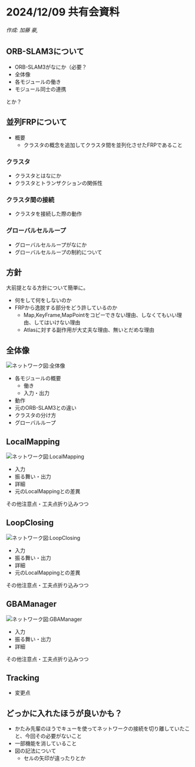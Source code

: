 # 2024/12/09 共有会資料

###### 作成: 加藤 豪,

## ORB-SLAM3について

- ORB-SLAM3がなにか（必要？
- 全体像
- 各モジュールの働き
- モジュール同士の連携

とか？

## 並列FRPについて

- 概要
  - クラスタの概念を追加してクラスタ間を並列化させたFRPであること

### クラスタ

- クラスタとはなにか
- クラスタとトランザクションの関係性

### クラスタ間の接続

- クラスタを接続した際の動作

### グローバルセルループ

- グローバルセルループがなにか
- グローバルセルループの制約について

## 方針

大前提となる方針について簡単に。

- 何をして何をしないのか
- FRPから逸脱する部分をどう許しているのか
  - Map,KeyFrame,MapPointをコピーできない理由、しなくてもいい理由、してはいけない理由
  - Atlasに対する副作用が大丈夫な理由、無いとだめな理由

## 全体像

![ネットワーク図:全体像]()

- 各モジュールの概要
  - 働き
  - 入力・出力
- 動作
- 元のORB-SLAM3との違い
- クラスタの分け方
- グローバルループ

## LocalMapping

![ネットワーク図:LocalMapping]()

- 入力
- 振る舞い・出力
- 詳細
- 元のLocalMappingとの差異

その他注意点・工夫点折り込みつつ

## LoopClosing

![ネットワーク図:LoopClosing]()

- 入力
- 振る舞い・出力
- 詳細
- 元のLocalMappingとの差異

その他注意点・工夫点折り込みつつ

## GBAManager

![ネットワーク図:GBAManager]()

- 入力
- 振る舞い・出力
- 詳細

その他注意点・工夫点折り込みつつ

## Tracking

- 変更点

## どっかに入れたほうが良いかも？

- かたみ先輩のほうでキューを使ってネットワークの接続を切り離していたこと、今回その必要がないこと
- 一部機能を消していること
- 図の記法について
  - セルの矢印が違ったりとか
